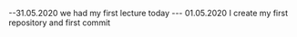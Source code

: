 --31.05.2020 we had my first lecture today
--- 01.05.2020 I create my first repository and first commit 

